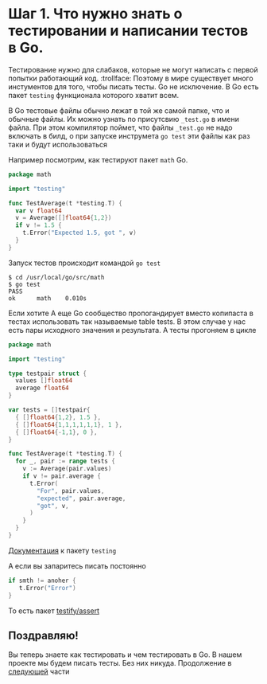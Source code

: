 # Шаг 1. Что нужно знать о тестировании и написании тестов в Go.

Тестирование нужно для слабаков, которые не могут написать с первой попытки работающий код. :trollface:
Поэтому в мире существует много инстументов для того, чтобы писать тесты. Go не исключение. В Go есть пакет `testing` функционала которого хватит всем.

В Go тестовые файлы обычно лежат в той же самой папке, что и обычные файлы. Их можно узнать по присутсвию `_test.go`  в имени файла. При этом компилятор поймет, что файлы `_test.go` не надо включать в билд, о при запуске инструмета `go test` эти файлы как раз таки и будут использоваться

Например посмотрим, как тестируют пакет `math` Go.

```Go
package math

import "testing"

func TestAverage(t *testing.T) {
  var v float64
  v = Average([]float64{1,2})
  if v != 1.5 {
    t.Error("Expected 1.5, got ", v)
  }
}
```

Запуск тестов происходит командой `go test`

```
$ cd /usr/local/go/src/math
$ go test
PASS
ok  	math	0.010s
```
Если хотите
А еще Go сообщество пропогандирует вместо копипаста в тестах использовать так называемые table tests. В этом случае у нас есть пары исходного значения и результата. А тесты прогоняем в цикле

```Go
package math

import "testing"

type testpair struct {
  values []float64
  average float64
}

var tests = []testpair{
  { []float64{1,2}, 1.5 },
  { []float64{1,1,1,1,1,1}, 1 },
  { []float64{-1,1}, 0 },
}

func TestAverage(t *testing.T) {
  for _, pair := range tests {
    v := Average(pair.values)
    if v != pair.average {
      t.Error(
        "For", pair.values,
        "expected", pair.average,
        "got", v,
      )
    }
  }
}
```
[Документация](http://godoc.org/testing) к пакету `testing`

А если вы запаритесь писать постоянно 
```Go
if smth != anoher {
   t.Error("Error")
}
```
То есть пакет [testify/assert](https://godoc.org/github.com/stretchr/testify/assert)


## Поздравляю!

Вы теперь знаете как тестировать и чем тестировать в Go. В нашем проекте мы будем писать тесты. Без них никуда. Продолжение в [следующей](../step02/README.md) части
